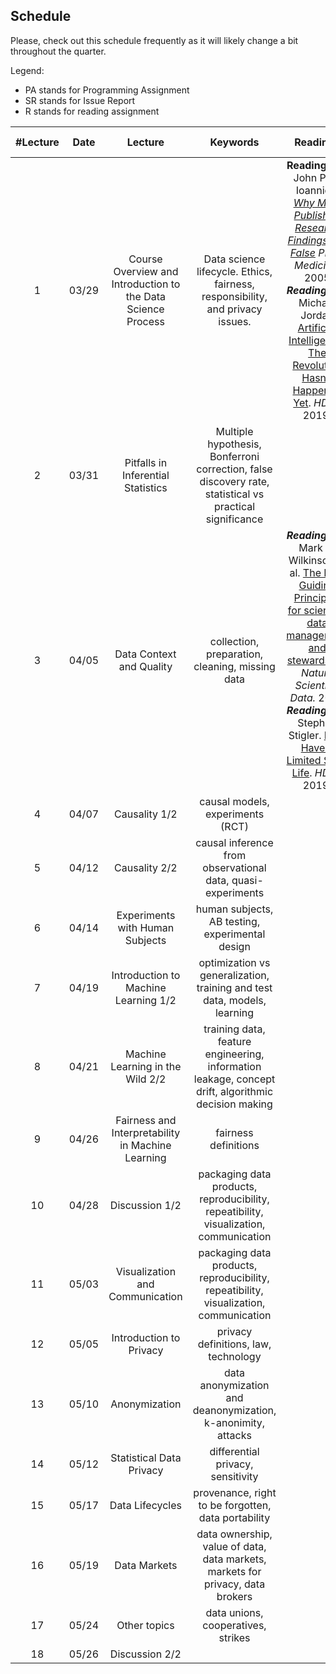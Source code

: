 ## Schedule

Please, check out this schedule frequently as it will likely change a bit throughout the quarter.

Legend:

- PA stands for Programming Assignment
- SR stands for Issue Report
- R stands for reading assignment


| #Lecture | Date  |                           Lecture                            |                           Keywords                           | Readings |       Important Dates        |
| :------: | :---: | :----------------------------------------------------------: | :----------------------------------------------------------: | :------: | :--------------------------: |
|    1     | 03/29 | Course Overview and Introduction to the Data Science Process | Data science lifecycle. Ethics, fairness, responsibility, and privacy issues. |  **Reading 1.1:** John P. A. Ioannidis *[Why Most Published Research Findings Are False](https://journals.plos.org/plosmedicine/article?id=10.1371/journal.pmed.0020124&xid=17259,15700019,15700186,15700190,15700248)* *PLOS Medicine*. 2005 ***Reading 1.2***: Michael Jordan [Artificial Intelligence: The Revolution Hasn't Happened Yet](https://hdsr.mitpress.mit.edu/pub/wot7mkc1). *HDSR* 2019.       | *PA0 assigned* *SR assigned* |
|    2     | 03/31 |              Pitfalls in Inferential Statistics              | Multiple hypothesis, Bonferroni correction, false discovery rate, statistical vs practical significance |          |        *PA1 assigned*        | 
|    3     | 04/05 |                   Data Context and Quality                   |       collection, preparation, cleaning, missing data        |  ***Reading 2.1***: Mark D. Wilkinson et al. [The FAIR Guiding Principles for scientific data management and stewardship](https://www.nature.com/articles/sdata201618?ref=https://githubhelp.com). *Nature Scientific Data.* 2016 ***Reading 2.2***: Stephen Stigler. [Data Have a Limited Shelf Life](https://hdsr.mitpress.mit.edu/pub/iu26pfw1). *HDSR* 2019.         |       |
|    4     | 04/07 |                        Causality 1/2                         |              causal models,  experiments (RCT)               |          |    *PA1 due PA2 assigned*    |
|    5     | 04/12 |                        Causality 2/2                         | causal inference from observational data, quasi-experiments  |          |                              |
|    6     | 04/14 |               Experiments with Human Subjects                |       human subjects, AB testing, experimental design        |          |    *PA2 due PA3 assigned*    |
|    7     | 04/19 |             Introduction to Machine Learning 1/2             | optimization vs generalization, training and test data, models, learning |          |                              |
|    8     | 04/21 |               Machine Learning in the Wild 2/2               | training data, feature engineering, information leakage, concept drift, algorithmic decision making |          |        *PA4 assigned*        |
|    9     | 04/26 |      Fairness and Interpretability in Machine Learning       |                     fairness definitions                     |          |                              |
|    10    | 04/28 |                        Discussion 1/2                        | packaging data products, reproducibility, repeatibility, visualization, communication |          |    *PA4 due PA5 assigned*    |
|    11    | 05/03 |               Visualization and Communication                | packaging data products, reproducibility, repeatibility, visualization, communication |          |                              |
|    12    | 05/05 |                   Introduction to Privacy                    |             privacy definitions, law, technology             |          |          *PA5 due*           |
|    13    | 05/10 |                        Anonymization                         | data anonymization and deanonymization, k-anonimity, attacks |          |          *PA3 due*           |
|    14    | 05/12 |                   Statistical Data Privacy                   |              differential privacy, sensitivity               |          |        *PA6 assigned*        |
|    15    | 05/17 |                       Data Lifecycles                        |     provenance, right to be forgotten, data portability      |          |                              |
|    16    | 05/19 |                         Data Markets                         | data ownership, value of data, data markets, markets for privacy, data brokers |          |          *PA6 due*           |
|    17    | 05/24 |                         Other topics                         |              data unions, cooperatives, strikes              |          |           *SR due*           |
|    18    | 05/26 |                        Discussion 2/2                        |                                                              |          |                              |
